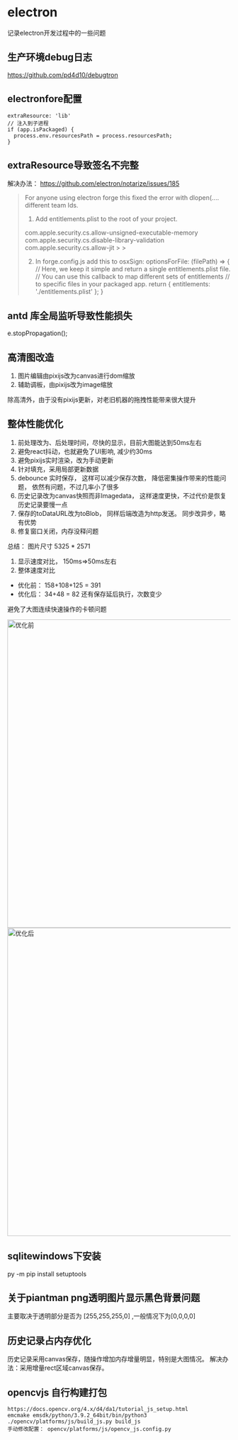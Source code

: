 # electron
记录electron开发过程中的一些问题

## 生产环境debug日志
https://github.com/pd4d10/debugtron

## electronfore配置

```
extraResource: 'lib'
// 注入到子进程
if (app.isPackaged) {
  process.env.resourcesPath = process.resourcesPath;
}
```

## extraResource导致签名不完整
解决办法： https://github.com/electron/notarize/issues/185

> For anyone using electron forge this fixed the error with dlopen(.... different team Ids.
> 1. Add entitlements.plist to the root of your project.
> <!DOCTYPE plist PUBLIC "-//Apple//DTD PLIST 1.0//EN" "http://www.apple.com/DTDs/PropertyList-1.0.dtd"> <plist version="1.0"> <dict> <key>com.apple.security.cs.allow-unsigned-executable-memory</key> <true/> <key>com.apple.security.cs.disable-library-validation</key> <true/> <key>com.apple.security.cs.allow-jit</key> > > <true/> </dict> </plist>
> 2. In forge.config.js add this to osxSign:
>       optionsForFile: (filePath) => { // Here, we keep it simple and return a single entitlements.plist file. // You can use this callback to map different sets of entitlements // to specific files in your packaged app. return { entitlements: './entitlements.plist' }; }

## antd 库全局监听导致性能损失
e.stopPropagation();

## 高清图改造
1. 图片编辑由pixijs改为canvas进行dom缩放
1. 辅助调板，由pixijs改为image缩放

除高清外，由于没有pixijs更新，对老旧机器的拖拽性能带来很大提升

## 整体性能优化
1. 前处理改为、后处理时间，尽快的显示，目前大图能达到50ms左右
2. 避免react抖动，也就避免了UI影响, 减少约30ms
3. 避免pixijs实时渲染，改为手动更新
4. 针对填充，采用局部更新数据
5. debounce 实时保存， 这样可以减少保存次数， 降低密集操作带来的性能问题， 依然有问题，不过几率小了很多
6. 历史记录改为canvas快照而非Imagedata， 这样速度更快，不过代价是恢复历史记录要慢一点
7. 保存的toDataURL改为toBlob， 同样后端改造为http发送。 同步改异步，略有优势
8. 修复窗口关闭，内存没释问题

总结： 图片尺寸 5325 * 2571  
1. 显示速度对比， 150ms=>50ms左右
2. 整体速度对比
  * 优化前： 158+108+125 = 391
  * 优化后： 34+48 = 82   还有保存延后执行，次数变少

避免了大图连续快速操作的卡顿问题

<img width="696" alt="优化前" src="https://github.com/lichspace/lichspace.github.io/assets/5037114/8082d79c-1ffb-4f1f-9e70-49c8fdcbdbf7">
<img width="696" alt="优化后" src="https://github.com/lichspace/lichspace.github.io/assets/5037114/c100885d-700a-43cf-91ff-af672f1f6ee8">


## sqlitewindows下安装
py -m pip install setuptools

## 关于piantman png透明图片显示黑色背景问题
主要取决于透明部分是否为 [255,255,255,0] ,一般情况下为[0,0,0,0]

## 历史记录占内存优化
历史记录采用canvas保存，随操作增加内存增量明显，特别是大图情况。
解决办法：采用增量rect区域canvas保存。

## opencvjs 自行构建打包
```
https://docs.opencv.org/4.x/d4/da1/tutorial_js_setup.html
emcmake emsdk/python/3.9.2_64bit/bin/python3  ./opencv/platforms/js/build_js.py build_js
手动修改配置： opencv/platforms/js/opencv_js.config.py
```
